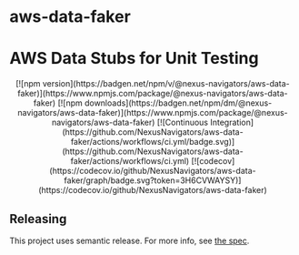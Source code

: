 # aws-data-faker

# AWS Data Stubs for Unit Testing

<div align="center">
[![npm version](https://badgen.net/npm/v/@nexus-navigators/aws-data-faker)](https://www.npmjs.com/package/@nexus-navigators/aws-data-faker)
[![npm downloads](https://badgen.net/npm/dm/@nexus-navigators/aws-data-faker)](https://www.npmjs.com/package/@nexus-navigators/aws-data-faker)
[![Continuous Integration](https://github.com/NexusNavigators/aws-data-faker/actions/workflows/ci.yml/badge.svg)](https://github.com/NexusNavigators/aws-data-faker/actions/workflows/ci.yml)
[![codecov](https://codecov.io/github/NexusNavigators/aws-data-faker/graph/badge.svg?token=3H6CVWAYSY)](https://codecov.io/github/NexusNavigators/aws-data-faker)
</div>

## Releasing

This project uses semantic release. For more info, see [the spec](https://www.conventionalcommits.org/en/v1.0.0/#specification).
